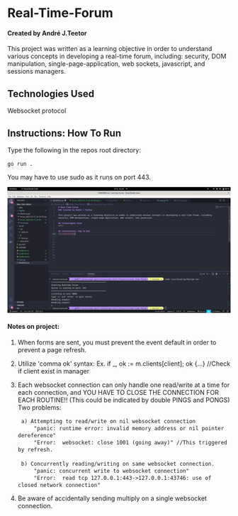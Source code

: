 # Real-Time-Forum
#### Created by André J.Teetor

This project was written as a learning objective in order to understand various concepts in developing a real-time forum, including: security, DOM manipulation, single-page-application, web sockets, javascript, and sessions managers.

## Technologies Used
Websocket protocol

## Instructions: How To Run

Type the following in the repos root directory:

```
go run .
```

You may have to use sudo as it runs on port 443.


![Screenshot](picture_test.png)



#### Notes on project:
1) When forms are sent, you must prevent the event default in order to prevent a page refresh.

2) Utilize 'comma ok' syntax:
    Ex. 
	if _, ok := m.clients[client]; ok {...} //Check if client exist in manager

3) Each websocket connection can only handle one read/write at a time for each connection, and YOU HAVE TO CLOSE THE CONNECTION FOR EACH ROUTINE!! (This could be indicated by double PINGS and PONGS)
        Two problems:
        
        a) Attempting to read/write on nil websocket connection
            "panic: runtime error: invalid memory address or nil pointer dereference"
            "Error:  websocket: close 1001 (going away)" //This triggered by refresh.

        b) Concurrently reading/writing on same websocket connection.
            "panic: concurrent write to websocket connection"
            "Error:  read tcp 127.0.0.1:443->127.0.0.1:43746: use of closed network connection"
            
4) Be aware of accidentally sending multiply on a single websocket connection.